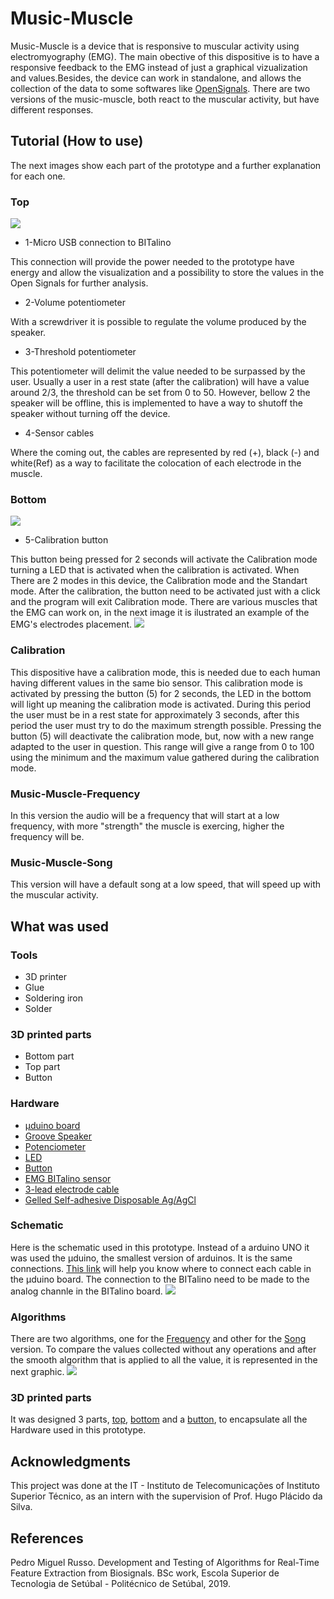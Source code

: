 # Music-Muscle

Music-Muscle is a device that is responsive to muscular activity using electromyography (EMG). The main obective of this dispositive is to have a responsive feedback to the EMG instead of just a graphical vizualization and values.Besides, the device can work in standalone, and allows the collection of the data to some softwares like [OpenSignals](https://bitalino.com/en/software). There are two versions of the music-muscle, both react to the muscular activity, but have different responses.

## Tutorial (How to use)

The next images show each part of the prototype and a further explanation for each one.

<h3>Top</h3>
<img src="https://github.com/rotzila/music-muscle/blob/master/images/prototype_image_1.jpg">

- 1-Micro USB connection to BITalino

This connection will provide the power needed to the prototype have energy and allow the visualization and a possibility to store       the values in the Open Signals for further analysis.

- 2-Volume potentiometer

With a screwdriver it is possible to regulate the volume produced by the speaker.

- 3-Threshold potentiometer

This potentiometer will delimit the value needed to be surpassed by the user. Usually a user in a rest state (after the calibration)   will have a value around 2/3, the threshold can be set from 0 to 50. However, bellow 2 the speaker will be offline, this is implemented to have a way to shutoff the speaker without turning off the device.

- 4-Sensor cables

Where the coming out, the cables are represented by red (+), black (-) and white(Ref) as a way to facilitate the colocation of each       electrode in the muscle.

<h3>Bottom</h3>
<img src="https://github.com/rotzila/music-muscle/blob/master/images/prototype_image_2.jpg">

- 5-Calibration button

This button being pressed for 2 seconds will activate the Calibration mode turning a LED that is activated when the calibration is activated. When There are 2 modes in this device, the Calibration mode and the Standart mode. After the calibration, the button need to be activated just with a click and the program will exit Calibration mode.
There are various muscles that the EMG can work on, in the next image it is ilustrated an example of the EMG's electrodes placement.
<img src="https://github.com/rotzila/music-muscle/blob/master/images/emg_placement">

### Calibration

This dispositive have a calibration mode, this is needed due to each human having different values in the same bio sensor. This calibration mode is activated by pressing the button (5) for 2 seconds, the LED in the bottom will light up meaning the calibration mode is activated. During this period the user must be in a rest state for approximately 3 seconds, after this period the user must try to do the maximum strength possible. Pressing the button (5) will deactivate the calibration mode, but, now with a new range adapted to the user in question. This range will give a range from 0 to 100 using the minimum and the maximum value gathered during the calibration mode.

### Music-Muscle-Frequency

In this version the audio will be a frequency that will start at a low frequency, with more "strength" the muscle is exercing, higher the frequency will be.

### Music-Muscle-Song

This version will have a default song at a low speed, that will speed up with the muscular activity.

## What was used

### Tools

- 3D printer
- Glue
- Soldering iron
- Solder

### 3D printed parts

- Bottom part
- Top part
- Button

### Hardware

- [µduino board](https://www.crowdsupply.com/uduino/uduino/updates/update-on-production-and-delivery)
- [Groove Speaker](http://wiki.seeedstudio.com/Grove-Speaker/)
- [Potenciometer](https://www.sparkfun.com/products/9806?_ga=2.258241545.2017274394.1565780560-1270259391.1560514473)
- [LED](https://plux.info/barebone-actuators/19-light-emitting-diode-led.html?search_query=LED&results=32)
- [Button](https://plux.info/barebone-sensors/15-pushbutton-btn.html?search_query=button&results=7)
- [EMG BITalino sensor](https://plux.info/barebone-sensors/10-electrocardiography-ecg-sensor.html?search_query=emg+sensor&results=155)
- [3-lead electrode cable](https://plux.info/cables/226-3-lead-electrode-cable.html)
- [Gelled Self-adhesive Disposable Ag/AgCl](https://plux.info/electrodes/59-pre-gelled-self-adhesive-disposable-agagcl-eletrodes.html)


### Schematic

Here is the schematic used in this prototype. Instead of a arduino UNO it was used the µduino, the smallest version of arduinos. It is the same connections. [This link](https://www.crowdsupply.com/uduino/uduino/updates/pinout-and-more) will help you know where to connect each cable in the µduino board.
The connection to the BITalino need to be made to the analog channle in the BITalino board.
<img src="https://github.com/rotzila/music-muscle/blob/master/images/prototype_schematic_1.png">

### Algorithms

There are two algorithms, one for the [Frequency](https://github.com/rotzila/music-muscle/tree/master/music-muscle-freq) and other for the [Song](https://github.com/rotzila/music-muscle/tree/master/music-muscle-song) version.
To compare the values collected without any operations and after the smooth algorithm that is applied to all the value, it is represented in the next graphic.
<img src="https://github.com/rotzila/music-muscle/blob/master/images/raw_vs_smo.png">

### 3D printed parts

It was designed 3 parts, [top](https://github.com/rotzila/music-muscle/blob/master/box/top.stl), [bottom](https://github.com/rotzila/music-muscle/blob/master/box/bottom.stl) and a [button](https://github.com/rotzila/music-muscle/blob/master/box/button.stl), to encapsulate all the Hardware used in this prototype.

## Acknowledgments

This project was done at the IT - Instituto de Telecomunicações of Instituto Superior Técnico, as an intern with the supervision of Prof. Hugo Plácido da Silva.

## References

Pedro Miguel Russo. Development and Testing of Algorithms for Real-Time Feature Extraction from Biosignals. BSc work, Escola Superior de Tecnologia de Setúbal - Politécnico de Setúbal, 2019.
